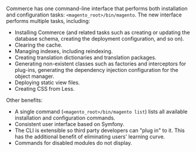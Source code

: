 Commerce has one command-line interface that performs both installation and configuration tasks: `<magento_root>/bin/magento`. The new interface performs multiple tasks, including:

-  Installing Commerce (and related tasks such as creating or updating the database schema, creating the deployment configuration, and so on).
-  Clearing the cache.
-  Managing indexes, including reindexing.
-  Creating translation dictionaries and translation packages.
-  Generating non-existent classes such as factories and interceptors for plug-ins, generating the dependency injection configuration for the object manager.
-  Deploying static view files.
-  Creating CSS from Less.

Other benefits:

-  A single command (`<magento_root>/bin/magento list`) lists all available installation and configuration commands.
-  Consistent user interface based on Symfony.
-  The CLI is extensible so third party developers can "plug in" to it. This has the additional benefit of eliminating users' learning curve.
-  Commands for disabled modules do not display.
